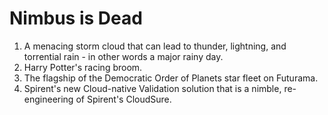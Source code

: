 # Nimbus is Dead
1. A menacing storm cloud that can lead to thunder, lightning, and torrential rain - in other words a major rainy day.
2. Harry Potter's racing broom.
3. The flagship of the Democratic Order of Planets star fleet on Futurama. 
4. Spirent's new Cloud-native Validation solution that is a nimble, re-engineering of Spirent's CloudSure.

